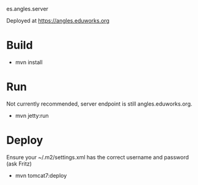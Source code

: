 es.angles.server

Deployed at https://angles.eduworks.org

# Build
 * mvn install

# Run
Not currently recommended, server endpoint is still angles.eduworks.org.
 * mvn jetty:run

# Deploy
Ensure your ~/.m2/settings.xml has the correct username and password (ask Fritz)
 * mvn tomcat7:deploy